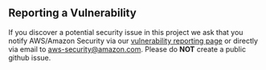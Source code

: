 ## Reporting a Vulnerability

If you discover a potential security issue in this project we ask that you
notify AWS/Amazon Security via our
[vulnerability reporting page](http://aws.amazon.com/security/vulnerability-reporting/)
or directly via email to aws-security@amazon.com. Please do **NOT** create a
public github issue.
